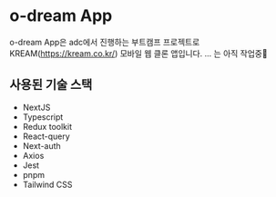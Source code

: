 # o-dream App
o-dream App은 adc에서 진행하는 부트캠프 프로젝트로 KREAM(https://kream.co.kr/) 모바일 웹 클론 앱입니다.
... 는 아직 작업중🚧

## 사용된 기술 스택
- NextJS
- Typescript
- Redux toolkit
- React-query
- Next-auth
- Axios
- Jest
- pnpm
- Tailwind CSS
